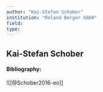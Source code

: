```yaml
---
author: "Kai-Stefan Schober"
institution: "Roland Berger GmbH"
field:
type:
---
```


## Kai-Stefan Schober
#### Bibliography:

![[@Schober2016-eo]]